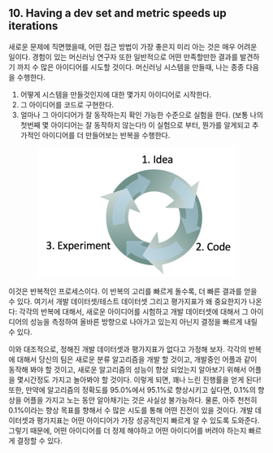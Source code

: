 ## 10. Having a dev set and metric speeds up iterations

새로운 문제에 직면했을때, 어떤 접근 방법이 가장 좋은지 미리 아는 것은 매우 어려운 일이다. 경험이 있는 머신러닝 연구자 또한 일반적으로 어떤 만족할만한 결과를 발견하기 까지 수 많은 아이디어를 시도할 것이다. 머신러닝 시스템을 만들때, 나는 종종 다음을 수행한다.

1. 어떻게 시스템을 만들것인지에 대한 몇가지 아이디어로 시작한다.
2. 그 아이디어를 코드로 구현한다.
3. 얼마나 그 아이디어가 잘 동작하는지 확인 가능한 수준으로 실험을 한다. (보통 나의 첫번째 몇 아이디어는 잘 동작하지 않는다!) 이 실험으로 부터, 뭔가를 알게되고 추가적인 아이디어를 더 만들어보는 반복을 수행한다.

<div style="text-align:center;">
  <img src="img/10_1.PNG"/>
</div>

이것은 반복적인 프로세스이다. 이 반복의 고리를 빠르게 돌수록, 더 빠른 결과를 얻을 수 있다. 여기서 개발 데이터셋/테스트 데이터셋 그리고 평가지표가 왜 중요한지가 나온다: 각각의 반복에 대해서, 새로운 아이디어를 시험하고 개발 데이터셋에 대해서 그 아이디어의 성능을 측정하여 올바른 방향으로 나아가고 있는지 아닌지 결정을 빠르게 내릴 수 있다.

이와 대조적으로, 정해진 개발 데이터셋과 평가지표가 없다고 가정해 보자. 각각의 반복에 대해서 당신의 팀은 새로운 분류 알고리즘을 개발 할 것이고, 개발중인 어플과 같이 동작해 봐야 할 것이고, 새로운 알고리즘의 성능이 향상 되었는지 알아보기 위해서 어플을 몇시간정도 가지고 놀아봐야 할 것이다. 이렇게 되면, 꽤나 느린 진행률을 얻게 된다! 또한, 만약에 알고리즘의 정확도를 95.0%에서 95.1%로 향상시키고 싶다면, 0.1%의 향상을 어플을 가지고 노는 동안 알아채기는 것은 사실상 불가능하다. 물론, 아주 천천히 0.1%이라는 향상 목표를 향해서 수 많은 시도를 통해 어떤 진전이 있을 것이다. 개발 데이터셋과 평가지표는 어떤 아이디어가 가장 성공적인지 빠르게 알 수 있도록 도와준다. 그렇기 때문에, 어떤 아이디어를 더 정제 해야하고 어떤 아이디어를 버려야 하는지 빠르게 결정할 수 있다.
